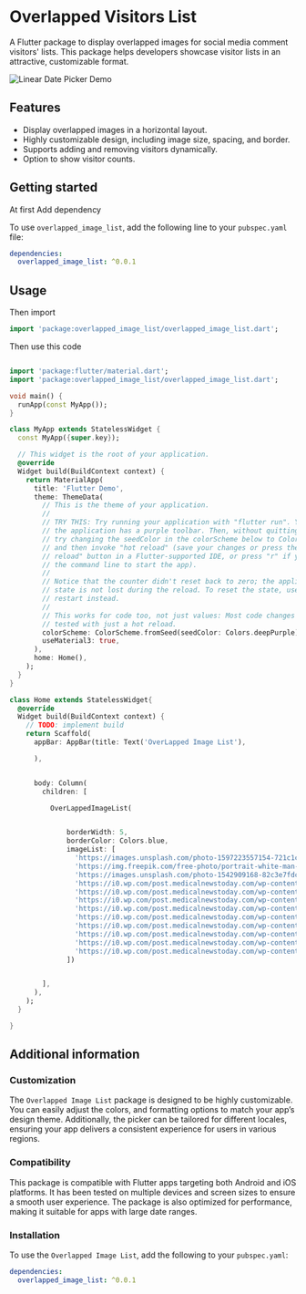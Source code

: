 

# Overlapped Visitors List

A Flutter package to display overlapped images for social media comment visitors' lists. This package helps developers showcase visitor lists in an attractive, customizable format.

![Linear Date Picker Demo](https://i.giphy.com/media/v1.Y2lkPTc5MGI3NjExNjJqeWRyYm0xeTBsYTduaGcwemJ3eHl0bjZuaHl5czFsMXlnOGh3NiZlcD12MV9pbnRlcm5hbF9naWZfYnlfaWQmY3Q9Zw/Xe1eRaQxAmTwNmo4CQ/giphy.gif)





## Features

- Display overlapped images in a horizontal layout.
- Highly customizable design, including image size, spacing, and border.
- Supports adding and removing visitors dynamically.
- Option to show visitor counts.

## Getting started

At first Add dependency

To use `overlapped_image_list`, add the following line to your `pubspec.yaml` file:

```yaml
dependencies:
  overlapped_image_list: ^0.0.1
  ```


## Usage

Then import

```dart
import 'package:overlapped_image_list/overlapped_image_list.dart';
```

Then use this code


```dart

import 'package:flutter/material.dart';
import 'package:overlapped_image_list/overlapped_image_list.dart';

void main() {
  runApp(const MyApp());
}

class MyApp extends StatelessWidget {
  const MyApp({super.key});

  // This widget is the root of your application.
  @override
  Widget build(BuildContext context) {
    return MaterialApp(
      title: 'Flutter Demo',
      theme: ThemeData(
        // This is the theme of your application.
        //
        // TRY THIS: Try running your application with "flutter run". You'll see
        // the application has a purple toolbar. Then, without quitting the app,
        // try changing the seedColor in the colorScheme below to Colors.green
        // and then invoke "hot reload" (save your changes or press the "hot
        // reload" button in a Flutter-supported IDE, or press "r" if you used
        // the command line to start the app).
        //
        // Notice that the counter didn't reset back to zero; the application
        // state is not lost during the reload. To reset the state, use hot
        // restart instead.
        //
        // This works for code too, not just values: Most code changes can be
        // tested with just a hot reload.
        colorScheme: ColorScheme.fromSeed(seedColor: Colors.deepPurple),
        useMaterial3: true,
      ),
      home: Home(),
    );
  }
}

class Home extends StatelessWidget{
  @override
  Widget build(BuildContext context) {
    // TODO: implement build
    return Scaffold(
      appBar: AppBar(title: Text('OverLapped Image List'),

      ),


      body: Column(
        children: [

          OverLappedImageList(


              borderWidth: 5,
              borderColor: Colors.blue,
              imageList: [
                'https://images.unsplash.com/photo-1597223557154-721c1cecc4b0?ixlib=rb-4.0.3&ixid=MnwxMjA3fDB8MHxzZWFyY2h8Mnx8aHVtYW4lMjBmYWNlfGVufDB8fDB8fA%3D%3D&w=1000&q=80',
                'https://img.freepik.com/free-photo/portrait-white-man-isolated_53876-40306.jpg',
                'https://images.unsplash.com/photo-1542909168-82c3e7fdca5c?ixlib=rb-4.0.3&ixid=MnwxMjA3fDB8MHxzZWFyY2h8OHx8ZmFjZXxlbnwwfHwwfHw%3D&w=1000&q=80',
                'https://i0.wp.com/post.medicalnewstoday.com/wp-content/uploads/sites/3/2020/03/GettyImages-1092658864_hero-1024x575.jpg?w=1155&h=1528',
                'https://i0.wp.com/post.medicalnewstoday.com/wp-content/uploads/sites/3/2020/03/GettyImages-1092658864_hero-1024x575.jpg?w=1155&h=1528',
                'https://i0.wp.com/post.medicalnewstoday.com/wp-content/uploads/sites/3/2020/03/GettyImages-1092658864_hero-1024x575.jpg?w=1155&h=1528',
                'https://i0.wp.com/post.medicalnewstoday.com/wp-content/uploads/sites/3/2020/03/GettyImages-1092658864_hero-1024x575.jpg?w=1155&h=1528',
                'https://i0.wp.com/post.medicalnewstoday.com/wp-content/uploads/sites/3/2020/03/GettyImages-1092658864_hero-1024x575.jpg?w=1155&h=1528',
                'https://i0.wp.com/post.medicalnewstoday.com/wp-content/uploads/sites/3/2020/03/GettyImages-1092658864_hero-1024x575.jpg?w=1155&h=1528',
                'https://i0.wp.com/post.medicalnewstoday.com/wp-content/uploads/sites/3/2020/03/GettyImages-1092658864_hero-1024x575.jpg?w=1155&h=1528',
                'https://i0.wp.com/post.medicalnewstoday.com/wp-content/uploads/sites/3/2020/03/GettyImages-1092658864_hero-1024x575.jpg?w=1155&h=1528',
                'https://i0.wp.com/post.medicalnewstoday.com/wp-content/uploads/sites/3/2020/03/GettyImages-1092658864_hero-1024x575.jpg?w=1155&h=1528',
              ])


        ],
      ),
    );
  }

}


```

## Additional information

### Customization
The `Overlapped Image List` package is designed to be highly customizable. You can easily adjust the colors, and formatting options to match your app’s design theme. Additionally, the picker can be tailored for different locales, ensuring your app delivers a consistent experience for users in various regions.

### Compatibility
This package is compatible with Flutter apps targeting both Android and iOS platforms. It has been tested on multiple devices and screen sizes to ensure a smooth user experience. The package is also optimized for performance, making it suitable for apps with large date ranges.

### Installation
To use the `Overlapped Image List`, add the following to your `pubspec.yaml`:

```yaml
dependencies:
  overlapped_image_list: ^0.0.1
```

